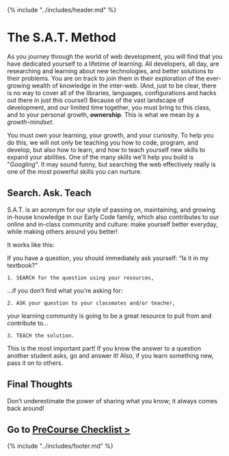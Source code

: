 {% include "../includes/header.md" %}

# The S.A.T. Method

As you journey through the world of web development, you will find that you have dedicated yourself to a lifetime of learning. All developers, all day, are researching and learning about new technologies, and better solutions to their problems. You are on track to join them in their exploration of the ever-growing wealth of knowledge in the inter-web. (And, just to be clear, there is no way to cover all of the libraries, languages, configurations and hacks out there in just this course!) Because of the vast landscape of development, and our limited time together, you must bring to this class, and to your personal growth, **ownership**. This is what we mean by a *growth-mindset*.

You must own your learning, your growth, and your curiosity. To help you do this, we will not only be teaching you how to code, program, and develop, but also how to learn, and how to teach yourself new skills to expand your abilities. One of the many skills we'll help you build is "*Googling*". It may sound funny, but searching the web effectively really is one of the most powerful skills you can nurture. 

## Search. Ask. Teach

S.A.T. is an acronym for our style of passing on, maintaining, and growing in-house knowledge in our Early Code family, which also contributes to our online and in-class community and culture: make yourself better everyday, while making others around you better!

It works like this:

If you have a question, you should immediately ask yourself: “Is it in my textbook?"

    1. SEARCH for the question using your resources,

…if you don’t find what you’re asking for:

    2. ASK your question to your classmates and/or teacher,

your learning community is going to be a great resource to pull from and contribute to...

    3. TEACH the solution.

This is the most important part! If you know the answer to a question another student asks, go and answer it! Also, if you learn something new, pass it on to others. 

<!-- ### See It -->
<!-- Can be a video on youTube as long as it doesn't go to another code school. Eventually all video content should come from ACA. -->
<!-- <iframe src="https://player.vimeo.com/video/292803037" width="640" height="360" frameborder="0" webkitallowfullscreen mozallowfullscreen allowfullscreen></iframe> -->

## Final Thoughts

Don’t underestimate the power of sharing what you know; it always comes back around!

## Go to [PreCourse Checklist >](preCourseChecklist.md)

{% include "../includes/footer.md" %}
